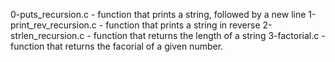 0-puts_recursion.c - function that prints a string, followed by a new line
1-print_rev_recursion.c - function that prints a string in reverse
2-strlen_recursion.c - function that returns the length of a string
3-factorial.c - function that returns the facorial of a given number.
